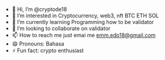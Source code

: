 - 👋 Hi, I’m @cryptode18
- 👀 I’m interested in Cryptocurrency, web3, nft BTC ETH SOL
- 🌱 I’m currently learning Programming how to be validator
- 💞️ I’m looking to collaborate on validator
- 📫 How to reach me just emai me emm.edo18@gmail.com  
- 😄 Pronouns: Bahasa
- ⚡ Fun fact: crypto enthusiast

<!---
cryptode18/cryptode18 is a ✨ special ✨ repository because its `README.md` (this file) appears on your GitHub profile.
You can click the Preview link to take a look at your changes.
--->
